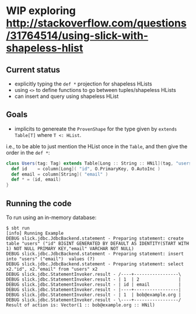 # WIP exploring http://stackoverflow.com/questions/31764514/using-slick-with-shapeless-hlist

## Current status

- explicitly typing the `def *` projection for shapeless HLists
- using `<>` to define functions to go between tuples/shapeless HLists
- can insert and query using shapeless HList


## Goals

- implicits to genereate the `ProvenShape` for the type given by `extends Table[T]` where `T <: HList`.

i.e., to be able to just mention the HList once in the `Table`, and then give the order in the `def *`:

``` scala
class Users(tag: Tag) extends Table[Long :: String :: HNil](tag, "users") {
  def id    = column[Long]( "id", O.PrimaryKey, O.AutoInc )
  def email = column[String]( "email" )
  def * = (id, email)
}
```

## Running the code

To run using an in-memory database:

```
$ sbt run
[info] Running Example
DEBUG slick.jdbc.JdbcBackend.statement - Preparing statement: create table "users" ("id" BIGINT GENERATED BY DEFAULT AS IDENTITY(START WITH 1) NOT NULL PRIMARY KEY,"email" VARCHAR NOT NULL)
DEBUG slick.jdbc.JdbcBackend.statement - Preparing statement: insert into "users" ("email")  values (?)
DEBUG slick.jdbc.JdbcBackend.statement - Preparing statement: select x2."id", x2."email" from "users" x2
DEBUG slick.jdbc.StatementInvoker.result - /----+-----------------\
DEBUG slick.jdbc.StatementInvoker.result - | 1  | 2               |
DEBUG slick.jdbc.StatementInvoker.result - | id | email           |
DEBUG slick.jdbc.StatementInvoker.result - |----+-----------------|
DEBUG slick.jdbc.StatementInvoker.result - | 1  | bob@example.org |
DEBUG slick.jdbc.StatementInvoker.result - \----+-----------------/
Result of action is: Vector(1 :: bob@example.org :: HNil)
```






